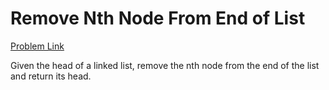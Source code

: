 <h1> Remove Nth Node From End of List</h1>

[Problem Link](https://leetcode.com/problems/remove-nth-node-from-end-of-list/)

Given the head of a linked list, remove the nth node from the end of the list and return its head.

 
